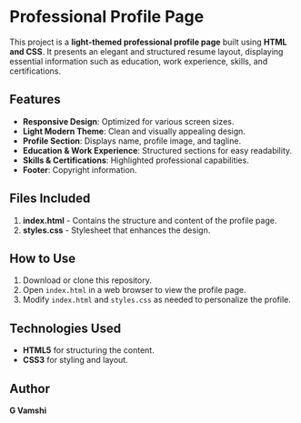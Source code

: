 # Professional Profile Page

This project is a **light-themed professional profile page** built using **HTML and CSS**. It presents an elegant and structured resume layout, displaying essential information such as education, work experience, skills, and certifications.

## Features
- **Responsive Design**: Optimized for various screen sizes.
- **Light Modern Theme**: Clean and visually appealing design.
- **Profile Section**: Displays name, profile image, and tagline.
- **Education & Work Experience**: Structured sections for easy readability.
- **Skills & Certifications**: Highlighted professional capabilities.
- **Footer**: Copyright information.

## Files Included
1. **index.html** - Contains the structure and content of the profile page.
2. **styles.css** - Stylesheet that enhances the design.

## How to Use
1. Download or clone this repository.
2. Open `index.html` in a web browser to view the profile page.
3. Modify `index.html` and `styles.css` as needed to personalize the profile.

## Technologies Used
- **HTML5** for structuring the content.
- **CSS3** for styling and layout.

## Author
**G Vamshi**



